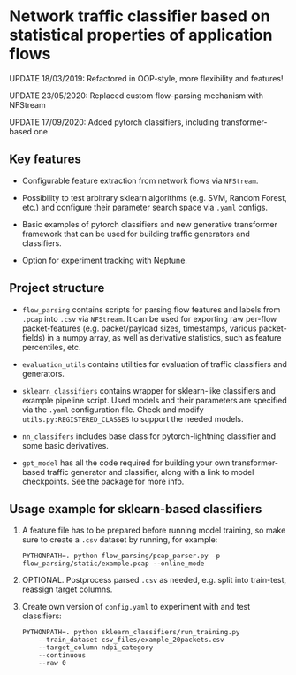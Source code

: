 # Network traffic classifier based on statistical properties of application flows

UPDATE 18/03/2019: Refactored in OOP-style, more flexibility and features! 

UPDATE 23/05/2020: Replaced custom flow-parsing mechanism with NFStream

UPDATE 17/09/2020: Added pytorch classifiers, including transformer-based one

## Key features

* Configurable feature extraction from network flows via `NFStream`.

* Possibility to test arbitrary sklearn algorithms (e.g. SVM, Random Forest, 
etc.) and configure their parameter search space via `.yaml` configs.

* Basic examples of pytorch classifiers and new generative transformer
framework that can be used for building traffic generators and 
classifiers.

* Option for experiment tracking with Neptune.

## Project structure

* `flow_parsing` contains scripts for parsing flow features and labels
from `.pcap` into `.csv` via `NFStream`. It can be
 used for exporting raw per-flow packet-features (e.g. packet/payload 
 sizes, timestamps, various packet-fields) in a numpy array, as well as
 derivative statistics, such as feature percentiles, etc.

* `evaluation_utils` contains utilities for evaluation of traffic 
classifiers and generators.

* `sklearn_classifiers` contains wrapper for sklearn-like classifiers 
and example pipeline script. Used models and their parameters are specified
via the `.yaml` configuration file. Check and modify `utils.py:REGISTERED_CLASSES` 
to support the needed models.

* `nn_classifers` includes base class for pytorch-lightning classifier and
some basic derivatives.

* `gpt_model` has all the code required for building your own 
transformer-based traffic generator and classifier, along with a link to 
model checkpoints. See the package for more info.

## Usage example for sklearn-based classifiers

1. A feature file has to be prepared before running model training, so 
make sure to create a `.csv` dataset by running, for example:
 
    ```PYTHONPATH=. python flow_parsing/pcap_parser.py -p flow_parsing/static/example.pcap --online_mode``` 

2. OPTIONAL. Postprocess parsed `.csv` as needed, e.g. split into train-test,
reassign target columns.

3. Create own version of `config.yaml` to experiment with and
test classifiers:

    ```
   PYTHONPATH=. python sklearn_classifiers/run_training.py 
        --train_dataset csv_files/example_20packets.csv 
        --target_column ndpi_category 
        --continuous 
        --raw 0
   ```

